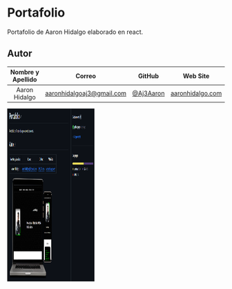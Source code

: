 # Portafolio
Portafolio de Aaron Hidalgo elaborado en react.

## Autor

| **Nombre y Apellido** |         **Correo**        |               **GitHub**                 |                 **Web Site**                 |
| :-------------------: | :-----------------------: | :--------------------------------------: | :------------------------------------------: |
|  Aaron Hidalgo        | aaronhidalgoaj3@gmail.com | [@Aj3Aaron](https://github.com/Aj3Aaron) | [aaronhidalgo.com](https://aaronhidalgo.com) |


<img width="600px" height="400px" align="center" style="max-width: 40%;" src="./src//img/portafolio1.png" alt="Portafolio" />
